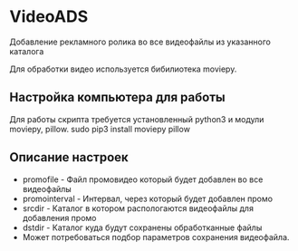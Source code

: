 # VideoADS
Добавление рекламного ролика во все видеофайлы из указанного каталога

Для обработки видео используется бибилиотека moviepy. 

## Настройка компьютера для работы
Для работы скрипта требуется установленный python3 и модули moviepy, pillow. 
sudo pip3 install moviepy pillow

## Описание настроек
* promofile - Файл промовидео который будет добавлен во все видеофайлы
* promointerval - Интервал, через который будет добавлен промо
* srcdir - Каталог в котором распологаются видеофайлы для добавления промо
* dstdir - Каталог куда будут сохранены обработканные файлы
* Может потребоваться подбор параметров сохранения видеофайла. 
